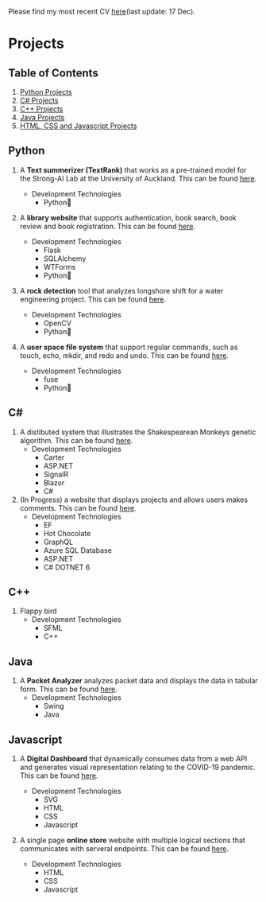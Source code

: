 Please find my most recent CV [here](https://drive.google.com/file/d/1VUc_dgu78qQDAkulIKotHy05_TgsoBPe/view?usp=sharing)(last update: 17 Dec).
<br>
# Projects
## Table of Contents
1. [Python Projects](#Python)
2. [C# Projects](#C)
3. [C++ Projects](#c-1)
4. [Java Projects](#Java)
5. [HTML, CSS and Javascript Projects](#Javascript)


## Python
1. A **Text summerizer (TextRank)** that works as a pre-trained model for the Strong-AI Lab at the University of Auckland. This can be found [here](https://github.com/399Hong/TextRank).
    - Development Technologies
         - Python🐍

2. A **library website** that supports authentication, book search, book review and book registration. This can be found [here](https://github.com/399Hong/Library).
    - Development Technologies
        - Flask
        - SQLAlchemy
        - WTForms
        - Python🐍

3. A **rock detection** tool that analyzes longshore shift for a water engineering project. This can be found [here](https://github.com/399Hong/RockDetection).
    - Development Technologies
        - OpenCV
        - Python🐍

4. A **user space file system** that support regular commands, such as touch, echo, mkdir, and redo and undo. This can be found [here](https://github.com/399Hong/FileSystem).
    - Development Technologies
         - fuse
         - Python🐍

## C\#
1. A distibuted system that illustrates the Shakespearean Monkeys genetic algorithm. This can be found [here](https://github.com/399Hong/InfiniteMonkey).
    - Development Technologies
        - Carter
        - ASP.NET
        - SignalR
        - Blazor
        - C#
 2. (In Progress) a website that displays projects and allows users makes comments. This can be found [here](https://github.com/399Hong/Yearbook).
    - Development Technologies
        - EF
        - Hot Chocolate
        - GraphQL
        - Azure SQL Database
        - ASP.NET
        - C# DOTNET 6

## C\+\+
1. Flappy bird
    - Development Technologies
         - SFML
         - C++
## Java
1. A **Packet Analyzer** analyzes packet data and displays the data in tabular form. This can be found [here](https://github.com/399Hong/PacketAnalyzer).
    - Development Technologies
        - Swing
        - Java

## Javascript
1. A **Digital Dashboard** that dynamically consumes data from a web API and generates visual representation relating to the COVID-19 pandemic. This can be found [here](https://github.com/399Hong/DigitalDashboard).
    - Development Technologies
        - SVG
        - HTML
        - CSS
        - Javascript

2. A single page **online store** website with multiple logical sections that communicates with serveral endpoints. This can be found [here](https://github.com/399Hong/OnlineStore).
    - Development Technologies
        - HTML
        - CSS
        - Javascript
